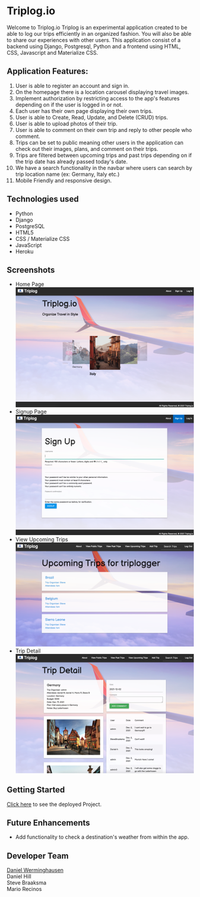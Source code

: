 # Triplog.io
Welcome to Triplog.io
Triplog is an experimental application created to be able to log our trips efficiently in an organized fashion. You will also be able to share our experiences with other users. This application consist of a backend using Django, Postgresql, Python and a frontend using HTML, CSS, Javascript and Materialize CSS.

## Application Features:
1. User is able to register an account and sign in.
2. On the homepage there is a location carousel displaying travel images.
3. Implement authorization by restricting access to the app's features depending on if the user is logged in or not.
4. Each user has their own page displaying their own trips.
5. User is able to Create, Read, Update, and Delete (CRUD) trips.
6. User is able to upload photos of their trip.
7. User is able to comment on their own trip and reply to other people who comment.
8. Trips can be set to public meaning other users in the application can check out their images, plans, and comment on their trips.
9. Trips are filtered between upcoming trips and past trips depending on if the trip date has already passed today's date.
10. We have a search functionality in the navbar where users can search by trip location name (ex: Germany, Italy etc.)
11. Mobile Friendly and responsive design.


## Technologies used
- Python
- Django
- PostgreSQL
- HTML5
- CSS / Materialize CSS
- JavaScript
- Heroku



## Screenshots

- Home Page<br>
  <img src="./main_app/static/css/images/home.png" width="500">
- Signup Page<br>
  <img src="./main_app/static/css/images/signup.png" width="500">
- View Upcoming Trips<br>
  <img src="./main_app/static/css/images/trips.png" width="500">
- Trip Detail<br>
  <img src="./main_app/static/css/images/detail.png" width="500">

## Getting Started

[Click here](https://triplogapp.herokuapp.com/) to see the deployed Project.

## Future Enhancements

- Add functionality to check a destination's weather from within the app.

## Developer Team

[Daniel Werminghausen](https://danielwerminghausenporfolio.netlify.app/)<br>
Daniel Hill<br>
Steve Braaksma<br>
Mario Recinos<br>
